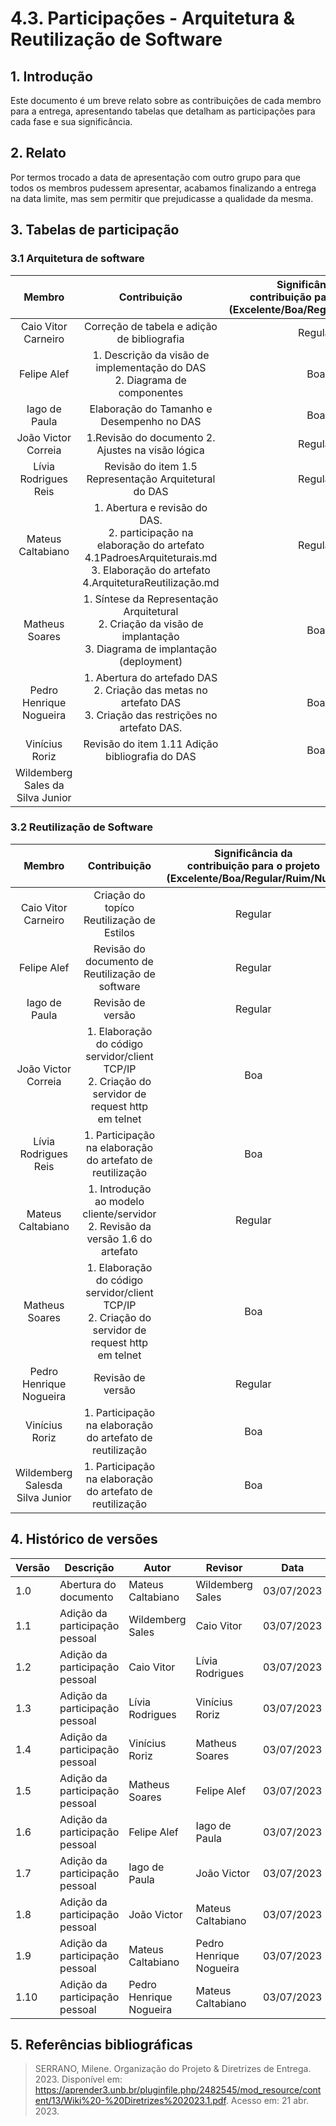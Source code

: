 # 4.3. Participações - Arquitetura & Reutilização de Software

## 1. Introdução

Este documento é um breve relato sobre as contribuições de cada membro para a entrega, apresentando tabelas que detalham as participações para cada fase e sua significância.

## 2. Relato

Por termos trocado a data de apresentação com outro grupo para que todos os membros pudessem apresentar, acabamos finalizando a entrega na data limite, mas sem permitir que prejudicasse a qualidade da mesma.

## 3. Tabelas de participação

### 3.1 Arquitetura de software

|              Membro              |                                                                            Contribuição                                                                             | Significância da <br> contribuição para o projeto <br> (Excelente/Boa/Regular/Ruim/Nula) |
| :------------------------------: | :-----------------------------------------------------------------------------------------------------------------------------------------------------------------: | :--------------------------------------------------------------------------------------: |
|       Caio Vitor Carneiro        |                                                             Correção de tabela e adição de bibliografia                                                             |                                         Regular                                          |
|           Felipe Alef            |                                             1. Descrição da visão de implementação do DAS<br>2. Diagrama de componentes                                             |                                           Boa                                            |
|          Iago de Paula           |                                                              Elaboração do Tamanho e Desempenho no DAS                                                              |                                           Boa                                            |
|       João Victor Correia        |                                                          1.Revisão do documento 2. Ajustes na visão lógica                                                          |                                         Regular                                          |
|       Lívia Rodrigues Reis       |                                                        Revisão do item 1.5 Representação Arquitetural do DAS                                                        |                                         Regular                                          |
|        Mateus Caltabiano         | 1. Abertura e revisão do DAS. <br> 2. participação na elaboração do artefato 4.1PadroesArquiteturais.md <br> 3. Elaboração do artefato 4.ArquiteturaReutilização.md |                                         Regular                                          |
|          Matheus Soares          |                    1. Síntese da Representação Arquitetural <br> 2. Criação da visão de implantação <br> 3. Diagrama de implantação (deployment)                    |                                           Boa                                            |
|     Pedro Henrique Nogueira      |  1. Abertura do artefado DAS <br> 2. Criação das metas no artefato DAS <br> 3. Criação das restrições no artefato DAS.                                                                                                                                                              |         Boa                                                                                 |
|          Vinícius Roriz          |                                                           Revisão do item 1.11 Adição bibliografia do DAS                                                           |                                           Boa                                            |
| Wildemberg Sales da Silva Junior |                                                                                                                                                                     |                                                                                          |

### 3.2 Reutilização de Software

|             Membro              |                                             Contribuição                                             | Significância da <br> contribuição para o projeto <br> (Excelente/Boa/Regular/Ruim/Nula) |
| :-----------------------------: | :--------------------------------------------------------------------------------------------------: | :--------------------------------------------------------------------------------------: |
|       Caio Vitor Carneiro       |                              Criação do topíco Reutilização de Estilos                               |                                         Regular                                          |
|           Felipe Alef           |                           Revisão do documento de Reutilização de software                           |                                         Regular                                          |
|          Iago de Paula          |                                          Revisão de versão                                           |                                         Regular                                          |
|       João Victor Correia       | 1. Elaboração do código servidor/client TCP/IP <br> 2. Criação do servidor de request http em telnet |                                           Boa                                            |
|      Lívia Rodrigues Reis       |                      1. Participação na elaboração do artefato de reutilização                       |                                           Boa                                            |
|        Mateus Caltabiano        |          1. Introdução ao modelo cliente/servidor <br> 2. Revisão da versão 1.6 do artefato          |                                         Regular                                          |
|         Matheus Soares          | 1. Elaboração do código servidor/client TCP/IP <br> 2. Criação do servidor de request http em telnet |                                           Boa                                            |
|     Pedro Henrique Nogueira     |                                            Revisão de versão                                                                |                   Regular                                                                                |
|         Vinícius Roriz          |                      1. Participação na elaboração do artefato de reutilização                       |                                           Boa                                            |
| Wildemberg Salesda Silva Junior |                      1. Participação na elaboração do artefato de reutilização                       |                                           Boa                                            |

## 4. Histórico de versões

| Versão | Descrição                      | Autor             | Revisor           | Data       |
| ------ | ------------------------------ | ----------------- | ----------------- | ---------- |
| 1.0    | Abertura do documento          | Mateus Caltabiano | Wildemberg Sales  | 03/07/2023 |
| 1.1    | Adição da participação pessoal | Wildemberg Sales  | Caio Vitor        | 03/07/2023 |
| 1.2    | Adição da participação pessoal | Caio Vitor        | Lívia Rodrigues   | 03/07/2023 |
| 1.3    | Adição da participação pessoal | Lívia Rodrigues   | Vinícius Roriz    | 03/07/2023 |
| 1.4    | Adição da participação pessoal | Vinícius Roriz    | Matheus Soares    | 03/07/2023 |
| 1.5    | Adição da participação pessoal | Matheus Soares    | Felipe Alef       | 03/07/2023 |
| 1.6    | Adição da participação pessoal | Felipe Alef       | Iago de Paula     | 03/07/2023 |
| 1.7    | Adição da participação pessoal | Iago de Paula     | João Victor       | 03/07/2023 |
| 1.8    | Adição da participação pessoal | João Victor       | Mateus Caltabiano | 03/07/2023 |
| 1.9    | Adição da participação pessoal | Mateus Caltabiano | Pedro Henrique Nogueira    | 03/07/2023 |
| 1.10    | Adição da participação pessoal | Pedro Henrique Nogueira | Mateus Caltabiano     | 03/07/2023 |

## 5. Referências bibliográficas

> SERRANO, Milene. Organização do Projeto & Diretrizes de Entrega. 2023. Disponível em: https://aprender3.unb.br/pluginfile.php/2482545/mod_resource/content/13/Wiki%20-%20Diretrizes%202023.1.pdf. Acesso em: 21 abr. 2023.
